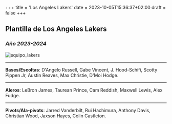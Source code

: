 +++
title = 'Los Angeles Lakers'
date = 2023-10-05T15:36:37+02:00
draft = false
+++

## Plantilla de Los Angeles Lakers
### *Año 2023-2024*
![equipo_lakers](https://javiidoce.github.io/NbaFantasy/images/partido4.jpeg/images/lakers.webp)
***
**Bases/Escoltas**: D'Angelo Russell, Gabe Vincent, J. Hood-Schifi, Scotty Pippen Jr, Austin Reaves, Max Christie, D'Moi Hodge.
***
**Aleros**: LeBron James, Taurean Prince, Cam Reddish, Maxwell Lewis, Alex Fudge.
***
**Pivots/Ala-pivots**: Jarred Vanderbilt, Rui Hachimura, Anthony Davis, Christian Wood, Jaxson Hayes, Colin Castleton.